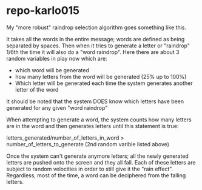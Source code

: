 # repo-karlo015

My "more robust" raindrop selection algorithm goes something like this.

It takes all the words in the entire message; words are defined as being separated by spaces.
Then when it tries to generate a letter or "raindrop" 1/6th  the time it will also do a "word raindrop".
Here there are about 3 random variables in play now which are:
- which word will be generated  
- how many letters from the word will be generated (25% up to 100%)  
- Which letter will be generated each time the system generates another letter of the word

It should be noted that the system DOES know which letters have been generated for any given "word raindrop"

When attempting to generate a word, the system counts how many letters are in the word and then generates letters until this statement is true:

letters_generated/number_of_letters_in_word > number_of_letters_to_generate (2nd random varible listed above)

Once the system can't generate anymore letters; all the newly generated letters are pushed onto the screen and they all fall.  Each of these letters are subject to random velocities in order to still give it the "rain effect".  Regardless, most of the time, a word can be deciphered from the falling letters.
